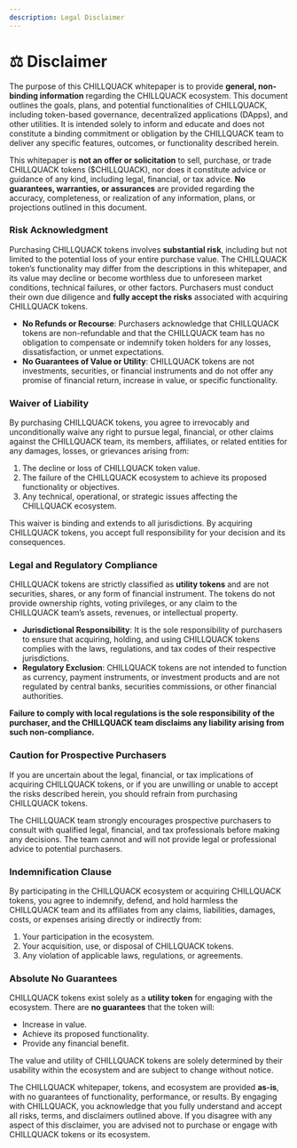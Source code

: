 ```yaml
---
description: Legal Disclaimer
---
```


# ⚖️ Disclaimer

The purpose of this CHILLQUACK whitepaper is to provide **general, non-binding information** regarding the CHILLQUACK ecosystem. This document outlines the goals, plans, and potential functionalities of CHILLQUACK, including token-based governance, decentralized applications (DApps), and other utilities. It is intended solely to inform and educate and does not constitute a binding commitment or obligation by the CHILLQUACK team to deliver any specific features, outcomes, or functionality described herein.

This whitepaper is **not an offer or solicitation** to sell, purchase, or trade CHILLQUACK tokens ($CHILLQUACK), nor does it constitute advice or guidance of any kind, including legal, financial, or tax advice. **No guarantees, warranties, or assurances** are provided regarding the accuracy, completeness, or realization of any information, plans, or projections outlined in this document.

### **Risk Acknowledgment**

Purchasing CHILLQUACK tokens involves **substantial risk**, including but not limited to the potential loss of your entire purchase value. The CHILLQUACK token’s functionality may differ from the descriptions in this whitepaper, and its value may decline or become worthless due to unforeseen market conditions, technical failures, or other factors. Purchasers must conduct their own due diligence and **fully accept the risks** associated with acquiring CHILLQUACK tokens.

* **No Refunds or Recourse**: Purchasers acknowledge that CHILLQUACK tokens are non-refundable and that the CHILLQUACK team has no obligation to compensate or indemnify token holders for any losses, dissatisfaction, or unmet expectations.
* **No Guarantees of Value or Utility**: CHILLQUACK tokens are not investments, securities, or financial instruments and do not offer any promise of financial return, increase in value, or specific functionality.

### **Waiver of Liability**

By purchasing CHILLQUACK tokens, you agree to irrevocably and unconditionally waive any right to pursue legal, financial, or other claims against the CHILLQUACK team, its members, affiliates, or related entities for any damages, losses, or grievances arising from:

1. The decline or loss of CHILLQUACK token value.
2. The failure of the CHILLQUACK ecosystem to achieve its proposed functionality or objectives.
3. Any technical, operational, or strategic issues affecting the CHILLQUACK ecosystem.

This waiver is binding and extends to all jurisdictions. By acquiring CHILLQUACK tokens, you accept full responsibility for your decision and its consequences.

### **Legal and Regulatory Compliance**

CHILLQUACK tokens are strictly classified as **utility tokens** and are not securities, shares, or any form of financial instrument. The tokens do not provide ownership rights, voting privileges, or any claim to the CHILLQUACK team’s assets, revenues, or intellectual property.

* **Jurisdictional Responsibility**: It is the sole responsibility of purchasers to ensure that acquiring, holding, and using CHILLQUACK tokens complies with the laws, regulations, and tax codes of their respective jurisdictions.
* **Regulatory Exclusion**: CHILLQUACK tokens are not intended to function as currency, payment instruments, or investment products and are not regulated by central banks, securities commissions, or other financial authorities.

**Failure to comply with local regulations is the sole responsibility of the purchaser, and the CHILLQUACK team disclaims any liability arising from such non-compliance.**

### **Caution for Prospective Purchasers**

If you are uncertain about the legal, financial, or tax implications of acquiring CHILLQUACK tokens, or if you are unwilling or unable to accept the risks described herein, you should refrain from purchasing CHILLQUACK tokens.

The CHILLQUACK team strongly encourages prospective purchasers to consult with qualified legal, financial, and tax professionals before making any decisions. The team cannot and will not provide legal or professional advice to potential purchasers.

### **Indemnification Clause**

By participating in the CHILLQUACK ecosystem or acquiring CHILLQUACK tokens, you agree to indemnify, defend, and hold harmless the CHILLQUACK team and its affiliates from any claims, liabilities, damages, costs, or expenses arising directly or indirectly from:

1. Your participation in the ecosystem.
2. Your acquisition, use, or disposal of CHILLQUACK tokens.
3. Any violation of applicable laws, regulations, or agreements.

### **Absolute No Guarantees**

CHILLQUACK tokens exist solely as a **utility token** for engaging with the ecosystem. There are **no guarantees** that the token will:

* Increase in value.
* Achieve its proposed functionality.
* Provide any financial benefit.

The value and utility of CHILLQUACK tokens are solely determined by their usability within the ecosystem and are subject to change without notice.

The CHILLQUACK whitepaper, tokens, and ecosystem are provided **as-is**, with no guarantees of functionality, performance, or results. By engaging with CHILLQUACK, you acknowledge that you fully understand and accept all risks, terms, and disclaimers outlined above. If you disagree with any aspect of this disclaimer, you are advised not to purchase or engage with CHILLQUACK tokens or its ecosystem.
